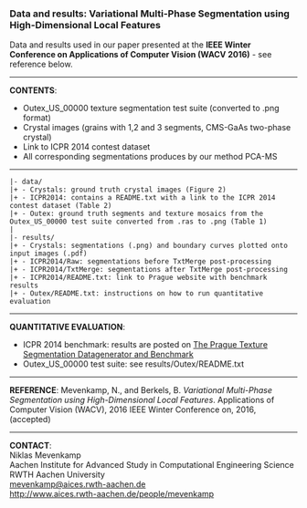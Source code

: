 ### Data and results: Variational Multi-Phase Segmentation using High-Dimensional Local Features
Data and results used in our paper presented at the **IEEE Winter Conference on Applications of Computer Vision (WACV 2016)** - see reference below.
___
**CONTENTS**:
 - Outex_US_00000 texture segmentation test suite (converted to .png format)
 - Crystal images (grains with 1,2 and 3 segments, CMS-GaAs two-phase crystal)
 - Link to ICPR 2014 contest dataset
 - All corresponding segmentations produces by our method PCA-MS
___

    |- data/
    |+ - Crystals: ground truth crystal images (Figure 2)
    |+ - ICPR2014: contains a README.txt with a link to the ICPR 2014 contest dataset (Table 2)
    |+ - Outex: ground truth segments and texture mosaics from the Outex_US_00000 test suite converted from .ras to .png (Table 1)
    |
    |- results/
    |+ - Crystals: segmentations (.png) and boundary curves plotted onto input images (.pdf) 
    |+ - ICPR2014/Raw: segmentations before TxtMerge post-processing
    |+ - ICPR2014/TxtMerge: segmentations after TxtMerge post-processing
    |+ - ICPR2014/README.txt: link to Prague website with benchmark results
    |+ - Outex/README.txt: instructions on how to run quantitative evaluation
    
___
**QUANTITATIVE EVALUATION**:
 - ICPR 2014 benchmark: results are posted on [The Prague Texture Segmentation Datagenerator and Benchmark](http://mosaic.utia.cas.cz/index.php?act=view_res&f3=0&id=&dyn=0&vis=7&hr=1&sort=2&dir=0&f1=0&f2=-1&f4=-1&ndl=-1&nt=-2&alg=-1&ver=&bid=3)
 - Outex_US_00000 test suite: see results/Outex/README.txt
 

___
**REFERENCE**:
Mevenkamp, N., and Berkels, B. _Variational Multi-Phase Segmentation using High-Dimensional Local Features_. Applications of Computer Vision (WACV), 2016 IEEE Winter Conference on, 2016, (accepted)
___
**CONTACT**:<br>
Niklas Mevenkamp<br>
Aachen Institute for Advanced Study in Computational Engineering Science<br>
RWTH Aachen University<br>
mevenkamp@aices.rwth-aachen.de<br>
http://www.aices.rwth-aachen.de/people/mevenkamp
